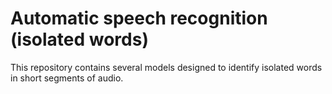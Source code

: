 # Automatic speech recognition (isolated words)
This repository contains several models designed to identify isolated words in short segments of audio.
